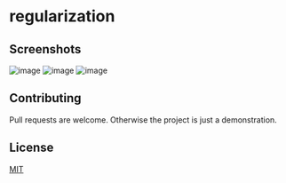 # regularization

## Screenshots
![image](https://user-images.githubusercontent.com/41022783/72468086-56e46c80-37aa-11ea-8218-51f784ba4387.png)
![image](https://user-images.githubusercontent.com/41022783/72468164-82675700-37aa-11ea-87e2-96b5f62426d5.png)
![image](https://user-images.githubusercontent.com/41022783/72468195-9448fa00-37aa-11ea-9707-0d2472d06958.png)

## Contributing 
Pull requests are welcome. Otherwise the project is just a demonstration. 

## License  
[MIT](https://choosealicense.com/licenses/mit/)
